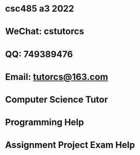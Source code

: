 # csc485 a3 2022
# WeChat: cstutorcs

# QQ: 749389476

# Email: tutorcs@163.com

# Computer Science Tutor

# Programming Help

# Assignment Project Exam Help
